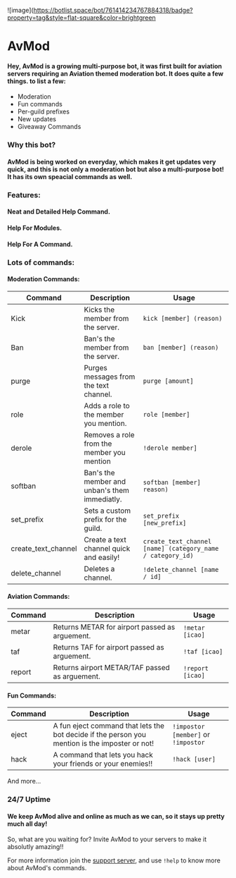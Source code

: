 ![image](https://botlist.space/bot/761414234767884318/badge?property=tag&style=flat-square&color=brightgreen


# **AvMod**

#### Hey, AvMod is a growing multi-purpose bot, it was first built for aviation servers requiring an Aviation themed moderation bot. It does quite a few things. to list a few:

- Moderation
- Fun commands
- Per-guild prefixes
- New updates
- Giveaway Commands

### **Why this bot?**

#### AvMod is being worked on everyday, which makes it get updates very quick, and this is not only a moderation bot but also a multi-purpose bot! It has its own speacial commands as well.

### Features:

#### Neat and Detailed Help Command.
#### Help  For Modules.
#### Help For A Command.

### Lots of commands:

#### Moderation Commands:
<table>
<thead>
<tr>
<th>Command</th>
<th>Description</th>
<th>Usage</th>
</tr>
</thead>
<tbody>
<tr>
<td>Kick</td>
<td>Kicks the member from the server.</td>
<td><code>kick [member] (reason)</code></td>
</tr>
<tr>
<td>Ban</td>
<td>Ban&#39;s the member from the server.</td>
<td><code>ban [member] (reason)</code></td>
</tr>
<tr>
<td>purge</td>
<td>Purges messages from the text channel.</td>
<td><code>purge [amount]</code></td>
</tr>
<tr>
<td>role</td>
<td>Adds a role to the member you mention.</td>
<td><code>role [member]</code></td>
</tr>
<tr>
<td>derole</td>
<td>Removes a role from the member you mention</td>
<td><code>!derole member]</code></td>
</tr>
<tr>
<td>softban</td>
<td>Ban&#39;s the member and unban&#39;s them immediatly.</td>
<td><code>softban [member] reason)</code></td>
</tr>
<tr>
<td>set_prefix</td>
<td>Sets a custom prefix for the guild.</td>
<td><code>set_prefix [new_prefix]</code></td>
</tr>
<tr>
<td>create_text_channel</td>
<td>Create a text channel quick and easily!</td>
<td><code>create_text_channel [name] (category_name / category_id)</code></td>
</tr>
<tr>
<td>delete_channel</td>
<td>Deletes a channel.</td>
<td><code>!delete_channel [name / id]</code></td>
</tr>
</tbody>
</table>
<h4 id="aviation-commands-">Aviation Commands:</h4>
<table>
<thead>
<tr>
<th>Command</th>
<th>Description</th>
<th>Usage</th>
</tr>
</thead>
<tbody>
<tr>
<td>metar</td>
<td>Returns METAR for airport passed as arguement.</td>
<td><code>!metar [icao]</code></td>
</tr>
<tr>
<td>taf</td>
<td>Returns TAF for airport passed as arguement.</td>
<td><code>!taf [icao]</code></td>
</tr>
<tr>
<td>report</td>
<td>Returns airport METAR/TAF passed as arguement.</td>
<td><code>!report [icao]</code></td>
</tr>
</tbody>
</table>
<h4 id="fun-commands-">Fun Commands:</h4>
<table>
<thead>
<tr>
<th>Command</th>
<th>Description</th>
<th>Usage</th>
</tr>
</thead>
<tbody>
<tr>
<td>eject</td>
<td>A fun eject command that lets the bot decide if the person you mention is the imposter or not!</td>
<td><code>!impostor [member]</code> or <code>!impostor</code> </td>
</tr>
<tr>
<td>hack</td>
<td>A command that lets you hack your friends or your enemies!!</td>
<td><code>!hack [user]</code></td>
</tr>
</tbody>
</table>
And more...

### **24/7 Uptime**

#### We keep AvMod alive and online as much as we can, so it stays up pretty much all day!

So, what are you waiting for? Invite AvMod to your servers to make it absolutly amazing!!

For more information join the [support server](https://discord.gg/eJrTyEX), and use `!help` to know more about AvMod's commands.


